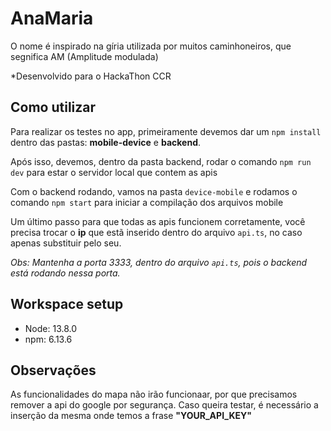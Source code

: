 # AnaMaria

O nome é inspirado na gíria utilizada por muitos caminhoneiros, que segnifica AM (Amplitude modulada)

*Desenvolvido para o HackaThon CCR

## Como utilizar

Para realizar os testes no app, primeiramente devemos dar um `npm install` dentro das pastas: **mobile-device** e **backend**.

Após isso, devemos, dentro da pasta backend, rodar o comando `npm run dev` para estar o servidor local que contem as apis

Com o backend rodando, vamos na pasta `device-mobile` e rodamos o comando `npm start` para iniciar a compilação dos arquivos mobile

Um último passo para que todas as apis funcionem corretamente, você precisa trocar o **ip** que estã inserido dentro do arquivo `api.ts`, no caso apenas substituir pelo seu.

*Obs: Mantenha a porta 3333, dentro do arquivo `api.ts`, pois o backend está rodando nessa porta.*

## Workspace setup

- Node: 13.8.0
- npm: 6.13.6

## Observações

As funcionalidades do mapa não irão funcionaar, por que precisamos remover a api do google por segurança. Caso queira testar, é necessário a inserção da mesma onde temos a frase **"YOUR_API_KEY"**
